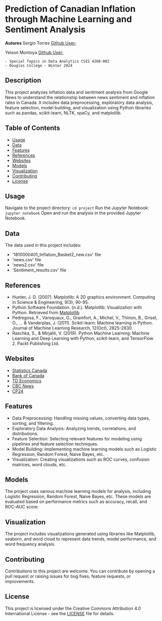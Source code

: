# **Prediction of Canadian Inflation through Machine Learning and Sentiment Analysis**

**Autores**
Sergio Torres
[Github User:](https://github.com/xstorresm) 

Yeison Montoya
[Github User:](https://github.com/yeisonmontoya1815) 

    - Special Topics in Data Analytics CSIS 4260-002
    - Douglas College - Winter 2024
    
## Description

This project analyzes inflation data and sentiment analysis from Google News to understand the relationship between news sentiment and inflation rates in Canada. It includes data preprocessing, exploratory data analysis, feature selection, model building, and visualization using Python libraries such as pandas, scikit-learn, NLTK, spaCy, and matplotlib.

## Table of Contents

- [Usage](#usage)
- [Data](#data)
- [Features](#features)
- [References](#references)
- [Websites](#websites)
- [Models](#models)
- [Visualization](#visualization)
- [Contributing](#contributing)
- [License](#license)

## Usage

Navigate to the project directory: `cd project`
Run the Jupyter Notebook: `jupyter notebook`
Open and run the analysis in the provided Jupyter Notebook.

## Data
The data used in this project includes:
- '1810000401_Inflation_Basket2_new.csv' file
- 'news.csv' file
- 'news2.csv' file
- 'Sentiment_results.csv' file

## References

- Hunter, J. D. (2007). Matplotlib: A 2D graphics environment. Computing in Science & Engineering, 9(3), 90-95.
- Python Software Foundation. (n.d.). Matplotlib: Visualization with Python. Retrieved from [Matplotlib](https://matplotlib.org/)
- Pedregosa, F., Varoquaux, G., Gramfort, A., Michel, V., Thirion, B., Grisel, O., ... & Vanderplas, J. (2011). Scikit-learn: Machine learning in Python. Journal of Machine Learning Research, 12(Oct), 2825-2830.
- Raschka, S., & Mirjalili, V. (2019). Python Machine Learning: Machine Learning and Deep Learning with Python, scikit-learn, and TensorFlow 2. Packt Publishing Ltd.

## Websites

- [Statistics Canada](https://news.google.com/articles/CBMiVGh0dHBzOi8vd3d3LnN0YXRjYW4uZ2MuY2EvbzEvZW4vcGx1cy8zMDk2LXNuYXBzaG90LWhvdy1pbmZsYXRpb24tYWZmZWN0aW5nLWNhbmFkaWFuc9IBAA?hl=en-CA&gl=CA&ceid=CA%3Aen)
- [Bank of Canada](https://news.google.com/articles/CBMiVGh0dHBzOi8vd3d3LmJhbmtvZmNhbmFkYS5jYS8yMDIyLzEwL3doYXRzLWhhcHBlbmluZy10by1pbmZsYXRpb24tYW5kLXdoeS1pdC1tYXR0ZXJzL9IBAA?hl=en-CA&gl=CA&ceid=CA%3Aen)
- [TD Economics](https://news.google.com/articles/CBMiMWh0dHBzOi8vZWNvbm9taWNzLnRkLmNvbS9jYS1pbmZsYXRpb24tbmV3LXZpbnRhZ2XSAQA?hl=en-CA&gl=CA&ceid=CA%3Aen)
- [CBC News](https://news.google.com/articles/CBMiQWh0dHBzOi8vd3d3LmNiYy5jYS9uZXdzL2J1c2luZXNzL2luZmxhdGlvbi1qYW51YXJ5LTIwMjQtMS43MTE5Nzk20gEgaHR0cHM6Ly93d3cuY2JjLmNhL2FtcC8xLjcxMTk3OTY?hl=en-CA&gl=CA&ceid=CA%3Aen)
- [CP24](https://news.google.com/articles/CBMidWh0dHBzOi8vd3d3LmNwMjQuY29tL25ld3MvdW5hbWJpZ3VvdXNseS1nb29kLWluZmxhdGlvbi1zbG93cy1pbi1mZWJydWFyeS1hcy1wcmljZS1ncm93dGgtdW5leHBlY3RlZGx5LWVhc2VzLTEuNjgxMzE0M9IBAA?hl=en-CA&gl=CA&ceid=CA%3Aen)

## Features
- Data Preprocessing: Handling missing values, converting data types, sorting, and filtering.
- Exploratory Data Analysis: Analyzing trends, correlations, and distributions.
- Feature Selection: Selecting relevant features for modeling using pipelines and feature selection techniques.
- Model Building: Implementing machine learning models such as Logistic Regression, Random Forest, Naive Bayes, etc.
- Visualization: Creating visualizations such as ROC curves, confusion matrices, word clouds, etc.

## Models
The project uses various machine learning models for analysis, including Logistic Regression, Random Forest, Naive Bayes, etc. These models are evaluated based on performance metrics such as accuracy, recall, and ROC-AUC score.

## Visualization
The project includes visualizations generated using libraries like Matplotlib, seaborn, and word cloud to represent data trends, model performance, and word frequency analysis.

## Contributing
Contributions to this project are welcome. You can contribute by opening a pull request or raising issues for bug fixes, feature requests, or improvements.

## License
This project is licensed under the Creative Commons Attribution 4.0 International License - see the [LICENSE](LICENSE) file for details.
